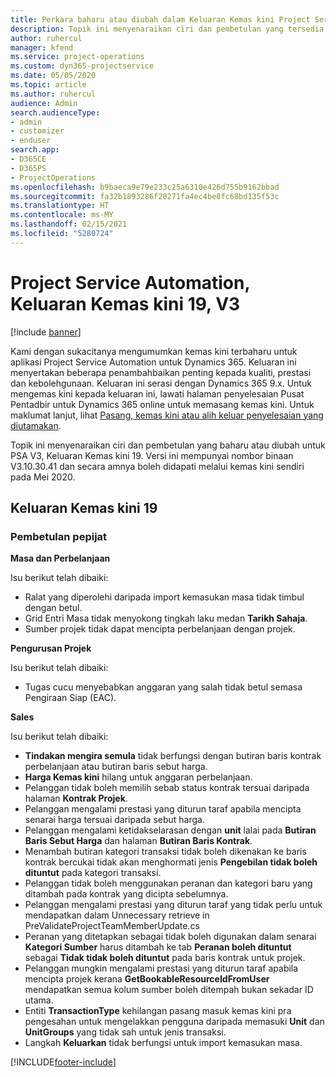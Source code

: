 ```yaml
---
title: Perkara baharu atau diubah dalam Keluaran Kemas kini Project Service Automation 19, V3
description: Topik ini menyenaraikan ciri dan pembetulan yang tersedia dalam Keluaran Kemas kini Project Service Automation 19, V3.
author: ruhercul
manager: kfend
ms.service: project-operations
ms.custom: dyn365-projectservice
ms.date: 05/05/2020
ms.topic: article
ms.author: ruhercul
audience: Admin
search.audienceType:
- admin
- customizer
- enduser
search.app:
- D365CE
- D365PS
- ProjectOperations
ms.openlocfilehash: b9baeca9e79e233c25a6310e426d755b9162bbad
ms.sourcegitcommit: fa32b1893286f20271fa4ec4be8fc68bd135f53c
ms.translationtype: HT
ms.contentlocale: ms-MY
ms.lasthandoff: 02/15/2021
ms.locfileid: "5280724"
---
```

# <a name="project-service-automation-update-release-19-v3"></a>Project Service Automation, Keluaran Kemas kini 19, V3

[!include [banner](../includes/psa-now-project-operations.md)]

Kami dengan sukacitanya mengumumkan kemas kini terbaharu untuk aplikasi Project Service Automation untuk Dynamics 365. Keluaran ini menyertakan beberapa penambahbaikan penting kepada kualiti, prestasi dan kebolehgunaan. Keluaran ini serasi dengan Dynamics 365 9.x. Untuk mengemas kini kepada keluaran ini, lawati halaman penyelesaian Pusat Pentadbir untuk Dynamics 365 online untuk memasang kemas kini. Untuk maklumat lanjut, lihat [Pasang, kemas kini atau alih keluar penyelesaian yang diutamakan](https://docs.microsoft.com/power-platform/admin/install-remove-preferred-solution).

Topik ini menyenaraikan ciri dan pembetulan yang baharu atau diubah untuk PSA V3, Keluaran Kemas kini 19. Versi ini mempunyai nombor binaan V3.10.30.41 dan secara amnya boleh didapati melalui kemas kini sendiri pada Mei 2020.

## <a name="update-release-19"></a>Keluaran Kemas kini 19

### <a name="bug-fixes"></a>Pembetulan pepijat

**Masa dan Perbelanjaan**

Isu berikut telah dibaiki: 

- Ralat yang diperolehi daripada import kemasukan masa tidak timbul dengan betul.
- Grid Entri Masa tidak menyokong tingkah laku medan **Tarikh Sahaja**.
- Sumber projek tidak dapat mencipta perbelanjaan dengan projek.

**Pengurusan Projek**

Isu berikut telah dibaiki: 

-  Tugas cucu menyebabkan anggaran yang salah tidak betul semasa Pengiraan Siap (EAC).

**Sales**

Isu berikut telah dibaiki: 

- **Tindakan mengira semula** tidak berfungsi dengan butiran baris kontrak perbelanjaan atau butiran baris sebut harga.
- **Harga Kemas kini** hilang untuk anggaran perbelanjaan.
-  Pelanggan tidak boleh memilih sebab status kontrak tersuai daripada halaman **Kontrak Projek**.
- Pelanggan mengalami prestasi yang diturun taraf apabila mencipta senarai harga tersuai daripada sebut harga.
- Pelanggan mengalami ketidakselarasan dengan **unit** lalai pada **Butiran Baris Sebut Harga** dan halaman **Butiran Baris Kontrak**.
- Menambah butiran kategori transaksi tidak boleh dikenakan ke baris kontrak bercukai tidak akan menghormati jenis **Pengebilan tidak boleh dituntut** pada kategori transaksi.
- Pelanggan tidak boleh menggunakan peranan dan kategori baru yang ditambah pada kontrak yang dicipta sebelumnya.
- Pelanggan mengalami prestasi yang diturun taraf yang tidak perlu untuk mendapatkan dalam Unnecessary retrieve in PreValidateProjectTeamMemberUpdate.cs
- Peranan yang ditetapkan sebagai tidak boleh digunakan dalam senarai **Kategori Sumber** harus ditambah ke tab **Peranan boleh dituntut** sebagai **Tidak tidak boleh dituntut** pada baris kontrak untuk projek.
- Pelanggan mungkin mengalami prestasi yang diturun taraf apabila mencipta projek kerana **GetBookableResourceIdFromUser** mendapatkan semua kolum sumber boleh ditempah bukan sekadar ID utama.
- Entiti **TransactionType** kehilangan pasang masuk kemas kini pra pengesahan untuk mengelakkan pengguna daripada memasuki **Unit** dan **UnitGroups** yang tidak sah untuk jenis transaksi.
- Langkah **Keluarkan** tidak berfungsi untuk import kemasukan masa.


[!INCLUDE[footer-include](../includes/footer-banner.md)]